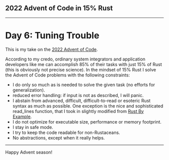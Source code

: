 ## 2022 Advent of Code in 15% Rust
--------
# Day 6: Tuning Trouble

This is my take on the [2022 Advent of Code](https://adventofcode.com/2022).

According to my credo, ordinary system integrators and application developers like me can accomplish 85% of their tasks with just 15% of Rust (this is obviously not precise science). In the mindset of 15% Rust I solve the Advent of Code problems with the following constraints:

- I do only so much as is needed to solve the given task (no efforts for generalization).
- reduced error handling: if input is not as described, I will panic.
- I abstain from advanced, difficult, difficult-to-read or esoteric Rust syntax as much as possible. One exception is the nice and sophisticated read_lines function, that I took in slightly modified from [Rust By Example](https://doc.rust-lang.org/rust-by-example/std_misc/file/read_lines.html).
- I do not optimize for executable size, performance or memory footprint.
- I stay in safe mode.
- I try to keep the code readable for non-Rustaceans.
- No abstractions, except when it really helps.

--------

Happy Advent season!